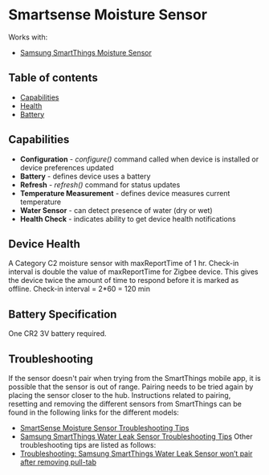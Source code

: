 # Smartsense Moisture Sensor



Works with: 

* [Samsung SmartThings Moisture Sensor](https://shop.smartthings.com/#!/products/samsung-smartthings-water-leak-sensor)

## Table of contents

* [Capabilities](#capabilities)
* [Health](#device-health)
* [Battery](#battery-specification)

## Capabilities

* **Configuration** - _configure()_ command called when device is installed or device preferences updated
* **Battery** - defines device uses a battery
* **Refresh** - _refresh()_ command for status updates
* **Temperature Measurement** - defines device measures current temperature
* **Water Sensor** - can detect presence of water (dry or wet)
* **Health Check** - indicates ability to get device health notifications

## Device Health

A Category C2 moisture sensor with maxReportTime of 1 hr.
Check-in interval is double the value of maxReportTime for Zigbee device. 
This gives the device twice the amount of time to respond before it is marked as offline.
Check-in interval = 2*60 = 120 min

## Battery Specification

One CR2 3V battery required.

## Troubleshooting

If the sensor doesn't pair when trying from the SmartThings mobile app, it is possible that the sensor is out of range.
Pairing needs to be tried again by placing the sensor closer to the hub.
Instructions related to pairing, resetting and removing the different sensors from SmartThings can be found in the following links
for the different models:
* [SmartSense Moisture Sensor Troubleshooting Tips](https://support.smartthings.com/hc/en-us/articles/202847044-SmartSense-Moisture-Sensor)
* [Samsung SmartThings Water Leak Sensor Troubleshooting Tips](https://support.smartthings.com/hc/en-us/articles/205957630)
Other troubleshooting tips are listed as follows:
* [Troubleshooting: Samsung SmartThings Water Leak Sensor won’t pair after removing pull-tab](https://support.smartthings.com/hc/en-us/articles/204966616-Troubleshooting-Samsung-SmartThings-device-won-t-pair-after-removing-pull-tab)
